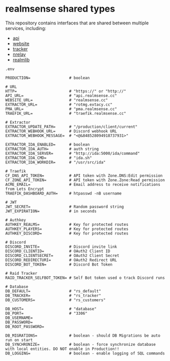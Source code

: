 # realmsense shared types

This repository contains interfaces that are shared between multiple services, including:
* [api](https://git.extacy.cc/realmsense/api)
* [website](https://git.extacy.cc/realmsense/website)
* [tracker](https://git.extacy.cc/realmsense/tracker)
* [nrelay](https://git.extacy.cc/realmsense/nrelay)
* [realmlib](https://git.extacy.cc/realmsense/realmlib)


`.env`
```dotenv
PRODUCTION=                 # boolean

# URL
HTTP=                       # "https://" or "http://"
API_URL=                    # "api.realmsense.cc"
WEBSITE_URL=                # "realmsense.cc"
EXTRACTOR_URL=              # "rotmg.extacy.cc"
PMA_URL=                    # "pma.realmsense.cc"
TRAEFIK_URL=                # "traefik.realmsense.cc"

# Extractor
EXTRACTOR_UPDATE_PATH=      # "/production/client/current"
EXTRACTOR_WEBHOOK_URL=      # Discord webhook URL
EXTRACTOR_WEBHOOK_MESSAGE=  # "<@&848528094918737931>"

EXTRACTOR_IDA_ENABLED=      # boolean
EXTRACTOR_IDA_AUTH=         # auth string
EXTRACTOR_IDA_SERVER=       # "http://ida:5000/ida/command"
EXTRACTOR_IDA_CMD=          # "ida.sh"
EXTRACTOR_IDA_WORKDIR=      # "/usr/src/ida"

# Traefik
CF_DNS_API_TOKEN=           # API token with Zone.DNS:Edit permission
CF_ZONE_API_TOKEN=          # API token with Zone.Zone:Read permission
ACME_EMAIL=                 # Email address to receive notifications from Lets Encrypt
TRAEFIK_DASHBOARD_AUTH=     # htpasswd -nB username

# JWT
JWT_SECRET=                 # Random password string
JWT_EXPIRATION=             # in seconds

# Authkey
AUTHKEY_REALMS=             # Key for protected routes
AUTHKEY_PLAYERS=            # Key for protected routes
AUTHKEY_DISCORD=            # Key for protected routes

# Discord
DISCORD_INVITE=             # Discord invite link
DISCORD_CLIENTID=           # OAuth2 Client ID
DISCORD_CLIENTSECRET=       # OAuth2 Client Secret
DISCORD_REDIRECTURI=        # OAuth2 Redirect URL
DISCORD_BOT_TOKEN=          # Discord Bot Token

# Raid Tracker
RAID_TRACKER_SELFBOT_TOKEN= # Self Bot token used o track Discord runs

# Database
DB_DEFAULT=                 # "rs_default"
DB_TRACKER=                 # "rs_tracker"
DB_CUSTOMERS=               # "rs_customers"

DB_HOST=                    # "database"
DB_PORT=                    # "3306"
DB_USERNAME=
DB_PASSWORD=
DB_ROOT_PASSWORD=

DB_MIGRATIONS=              # boolean - should DB Migrations be auto run on start
DB_SYNCHRONIZE=             # boolean - force synchronize database with local entities. DO NOT enable in Production!!
DB_LOGGING=                 # boolean - enable logging of SQL commands
```